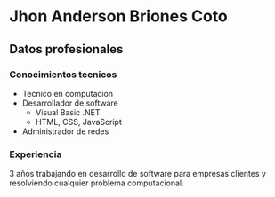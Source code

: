 # Jhon Anderson Briones Coto
## Datos profesionales
### Conocimientos tecnicos
- Tecnico en computacion
- Desarrollador de software
	- Visual Basic .NET
	- HTML, CSS, JavaScript
- Administrador de redes


### Experiencia
3 años trabajando en desarrollo de software para empresas clientes y resolviendo cualquier problema computacional.
